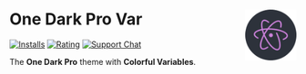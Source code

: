 # One Dark Pro Var [<img src="https://github.com/csstools/onedarkprovar-theme/raw/master/icon.png" alt="PostCSS" width="90" height="90" align="right">][One Dark Pro Var]

[<img height="20" alt="Installs" src="https://img.shields.io/visual-studio-marketplace/i/csstools.onedarkprovar">](https://marketplace.visualstudio.com/items?itemName=csstools.onedarkprovar)
[<img height="20" alt="Rating" src="https://img.shields.io/visual-studio-marketplace/stars/csstools.onedarkprovar">](https://marketplace.visualstudio.com/items?itemName=csstools.onedarkprovar)
[<img height="20" alt="Support Chat" src="https://img.shields.io/badge/support-chat-blue.svg">](https://gitter.im/postcss/postcss)

The **One Dark Pro** theme with **Colorful Variables**.

<p align="center"><img src="https://raw.githubusercontent.com/csstools/postcss-language/master/preview/custom-rules.png" alt="" width="610"></p>
<p align="center"><img src="https://raw.githubusercontent.com/csstools/postcss-language/master/preview/nesting.png" alt="" width="278"></p>
<p align="center"><img src="https://raw.githubusercontent.com/csstools/postcss-language/master/preview/variables.png" alt="" width="402"></p>
<p align="center"><img src="https://raw.githubusercontent.com/csstools/postcss-language/master/preview/modules.png" alt="" width="518"></p>
<p align="center"><img src="https://raw.githubusercontent.com/csstools/postcss-language/master/preview/sassy.png" alt="" width="333"></p>

[One Dark Pro Var]: https://marketplace.visualstudio.com/items?itemName=csstools.onedarkprovar
